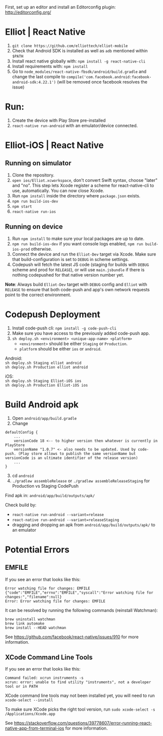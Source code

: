First, set up an editor and install an Editorconfig plugin: http://editorconfig.org/

# Elliot | React Native
1. `git clone https://github.com/elliottech/elliot-mobile`
2. Check that Android SDK is installed as well as `adb` mentioned within `$PATH`
3. Install react native globally with: `npm install -g react-native-cli`
4. Install requirements with: `npm install`<br/>
5. Go to `node_modules/react-native-fbsdk/android/build.gradle` and change the last compile to `compile('com.facebook.android:facebook-android-sdk:4.22.1')` (will be removed once facebook resolves the issue)

# Run:
1. Create the device with Play Store pre-installed
2. `react-native run-android` with an emulator/device connected.

# Elliot-iOS | React Native

## Running on simulator
1. Clone the repository.
2. `open ios/Elliot.xcworkspace`, don't convert Swift syntax, choose "later" and "no". This step lets Xcode register a scheme for react-native-cli to use, automatically. You can now close Xcode.
3. Run `npm install` inside the directory where `package.json` exists.
4. `npm run build-ios-dev`
5. `npm start`
6. `react-native run-ios`

## Running on device
1. Run `npm install` to make sure your local packages are up to date.
2. `npm run build-ios-dev` if you want console logs enabled, `npm run build-ios-prod` otherwise.
2. Connect the device and run the `Elliot-Dev` target via Xcode. Make sure that build-configuration is set to `DEBUG` in scheme settings.
3. Codepush will fetch the latest JS code (staging for builds with `DEBUG` scheme and prod for `RELEASE`), or will use `main.jsbundle` if there is nothing codepushed for that native version number yet.

**Note**: Always build `Elliot-Dev` target with `DEBUG` config and `Elliot` with `RELEASE` to ensure that both code-push and app's own network requests point to the correct environment. 

# Codepush Deployment
1. Install code-push cli: `npm install -g code-push-cli`
2. Make sure you have access to the previously added code-push app.
3. `sh deploy.sh <environment> <unique-app-name> <platform>`
    - `<environment>` should be either `Staging` or `Production`.
    - `platform` should be either `ios` or `android`.
 
Android:<br/>
`sh deploy.sh Staging elliot android`<br/>
`sh deploy.sh Production elliot android`<br/>

iOS:<br/>
`sh deploy.sh Staging Elliot-iOS ios`<br/>
`sh deploy.sh Production Elliot-iOS ios`<br/>

# Build Android apk

1. Open `android/app/build.gradle`
2. Change 
```
defaultConfig {
    ...
    versionCode 18 <-- to higher version then whatever is currently in PlayStore
    versionName "1.0.7" <- also needs to be updated. Used by code-push. (Play store allows to publish the same versionName but versionCode is an ultimate identifier of the release version)
    ...
}
```

3. cd `android`
4. `./gradlew assembleRelease` or `./gradlew assembleReleaseStaging` for Production vs Staging CodePush

Find apk in: `android/app/build/outputs/apk/`

Check build by:
 - `react-native run-android --variant=release` 
 - `react-native run-android --variant=releaseStaging`
 - dragging and dropping an apk from `android/app/build/outputs/apk/` to an emulator
 

# Potential Errors

## EMFILE

If you see an error that looks like this:
```
Error watching file for changes: EMFILE
{"code":"EMFILE","errno":"EMFILE","syscall":"Error watching file for changes:","filename":null}
Error: Error watching file for changes: EMFILE
```

It can be resolved by running the following commands (reinstall Watchman):

```
brew uninstall watchman
brew link automake
brew install --HEAD watchman
```

See https://github.com/facebook/react-native/issues/910 for more information.

## XCode Command Line Tools

If you see an error that looks like this:
```
Command failed: xcrun instruments -s
xcrun: error: unable to find utility "instruments", not a developer 
tool or in PATH
```

XCode command line tools may not been installed yet, you will need to run `xcode-select --install`

To make sure XCode picks the right tool version, run `sudo xcode-select -s /Applications/Xcode.app`

See https://stackoverflow.com/questions/39778607/error-running-react-native-app-from-terminal-ios for more information.


 




